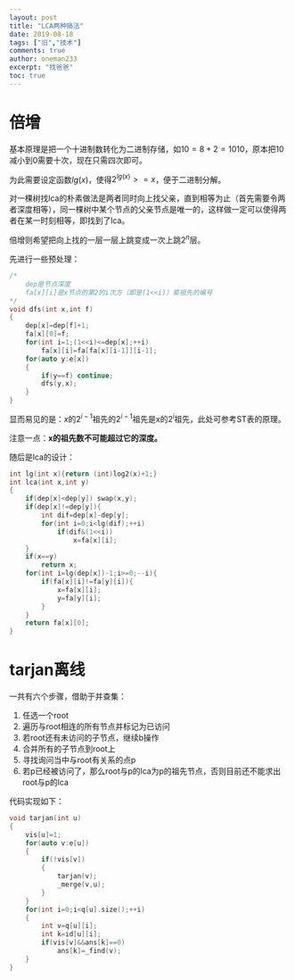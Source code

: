 ```yaml
---
layout: post
title: "LCA两种搞法"
date: 2019-08-18
tags: ["旧","技术"]
comments: true
author: oneman233
excerpt: "找爸爸"
toc: true
---
```


# 倍增

基本原理是把一个十进制数转化为二进制存储，如$10=8+2=1010$，原本把10减小到0需要十次，现在只需四次即可。

为此需要设定函数$lg(x)$，使得$2^{lg(x)}>=x$，便于二进制分解。

对一棵树找lca的朴素做法是两者同时向上找父亲，直到相等为止（首先需要令两者深度相等），同一棵树中某个节点的父亲节点是唯一的，这样做一定可以使得两者在某一时刻相等，即找到了lca。

倍增则希望把向上找的一层一层上跳变成一次上跳$2^n$层。

先进行一些预处理：

```c++
/*
    dep是节点深度
    fa[x][i]是x节点的第2的i次方（即是(1<<i)）辈祖先的编号
*/
void dfs(int x,int f)
{
	dep[x]=dep[f]+1;
	fa[x][0]=f;
	for(int i=1;(1<<i)<=dep[x];++i)
		fa[x][i]=fa[fa[x][i-1]][i-1];
	for(auto y:e[x])
	{
		if(y==f) continue;
		dfs(y,x);
	}
}
```

显而易见的是：$x$的$2^{i-1}$祖先的$2^{i-1}$祖先是x的$2^i$祖先，此处可参考ST表的原理。

注意一点：**x的祖先数不可能超过它的深度。**

随后是lca的设计：

```c++
int lg(int x){return (int)log2(x)+1;}
int lca(int x,int y)
{
    if(dep[x]<dep[y]) swap(x,y);
    if(dep[x]!=dep[y]){
        int dif=dep[x]-dep[y];
        for(int i=0;i<lg(dif);++i)
            if(dif&(1<<i))
                x=fa[x][i];
    }
    if(x==y)
        return x;
    for(int i=lg(dep[x])-1;i>=0;--i){
        if(fa[x][i]!=fa[y][i]){
            x=fa[x][i];
            y=fa[y][i];
        }
    }
    return fa[x][0];
}
```

# tarjan离线

一共有六个步骤，借助于并查集：

1. 任选一个root
2. 遍历与root相连的所有节点并标记为已访问
3. 若root还有未访问的子节点，继续b操作
4. 合并所有的子节点到root上
5. 寻找询问当中与root有关系的点p
6. 若p已经被访问了，那么root与p的lca为p的祖先节点，否则目前还不能求出root与p的lca

代码实现如下：

```c++
void tarjan(int u)
{
	vis[u]=1;
	for(auto v:e[u])
	{
		if(!vis[v])
		{
			tarjan(v);
			_merge(v,u);
		}
	}
	for(int i=0;i<q[u].size();++i)
	{
		int v=q[u][i];
		int k=id[u][i];
		if(vis[v]&&ans[k]==0)
			ans[k]=_find(v);
	}
}
```